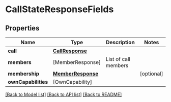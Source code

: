 # CallStateResponseFields

## Properties
Name | Type | Description | Notes
------------ | ------------- | ------------- | -------------
**call** | [**CallResponse**](CallResponse.md) |  | 
**members** | [MemberResponse] | List of call members | 
**membership** | [**MemberResponse**](MemberResponse.md) |  | [optional] 
**ownCapabilities** | [OwnCapability] |  | 

[[Back to Model list]](../README.md#documentation-for-models) [[Back to API list]](../README.md#documentation-for-api-endpoints) [[Back to README]](../README.md)


